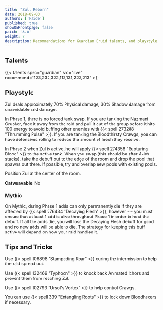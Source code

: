 ```yaml
---
title: "Zul, Reborn"
date: 2018-09-03
authors: ['Faide']
published: true
showOnFrontpage: false
patch: "8.0"
weight: 7
description: Recommendations for Guardian Druid talents, and playstyle, and tips and tricks for Zul in Uldir, on Normal/Heroic and Mythic difficulties.
---
```


## Talents

{{< talents spec="guardian" src="live" recommend="123,232,322,113,131,223,213" >}}

## Playstyle

Zul deals approximately 70% Physical damage, 30% Shadow damage from unavoidable raid damage.

In Phase 1, there is no forced tank swap. If you are tanking the Nazmani Crusher, face it away from the raid and pull it out of the group before it hits 100 energy to avoid buffing other enemies with {{< spell 273288 "Thrumming Pulse" >}}. If you are tanking the Bloodthirsty Crawgs, you can have defensives rolling to reduce the amount of leech they receive.

In Phase 2 when Zul is active, he will apply {{< spell 274358 "Rupturing Blood" >}} to the active tank. When you swap (this should be after 4-ish stacks), take the debuff out to the edge of the room and drop the pool that spawns out there. If possible, try and overlap new pools with existing pools.

Position Zul at the center of the room.

**Catweavable**: No

### Mythic

On Mythic, during Phase 1 adds can only permanently die if they are affected by {{< spell 276434 "Decaying Flesh" >}}, however --- you must ensure that at least 1 add is alive throughout Phase 1 in order to host the debuff. If all the adds die, you will lose the Decaying Flesh debuff for good and no new adds will be able to die. The strategy for keeping this buff active will depend on how your raid handles it.

## Tips and Tricks

Use {{< spell 106898 "Stampeding Roar" >}} during the intermission to help the raid spread out.

Use {{< spell 132469 "Typhoon" >}} to knock back Animated Ichors and prevent them from reaching Zul.

Use {{< spell 102793 "Ursol's Vortex" >}} to help control Crawgs.

You can use {{< spell 339 "Entangling Roots" >}} to lock down Bloodhexers if necessary.
